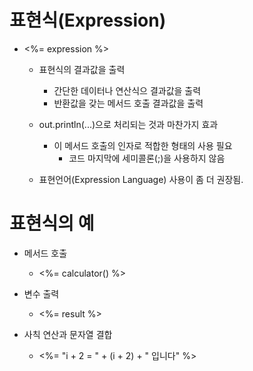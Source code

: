 # 표현식(Expression)
- <%= expression %>
  - 표현식의 결과값을 출력
    - 간단한 데이터나 연산식으 결과값을 출력
    - 반환값을 갖는 메서드 호출 결과값을 출력

  - out.println(...)으로 처리되는 것과 마찬가지 효과
    - 이 메서드 호출의 인자로 적합한 형태의 사용 필요
      - 코드 마지막에 세미콜론(;)을 사용하지 않음
 
  - 표현언어(Expression Language) 사용이 좀 더 권장됨.

# 표현식의 예
- 메서드 호출
  - <%= calculator() %>

- 변수 출력
  - <%= result %>

- 사칙 연산과 문자열 결합
  - <%= "i + 2 = " + (i + 2) + " 입니다" %>
